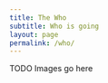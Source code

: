 ```yaml
---
title: The Who
subtitle: Who is going
layout: page
permalink: /who/
---
```


TODO Images go here
